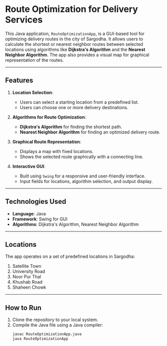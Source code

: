 # Route Optimization for Delivery Services

This Java application, `RouteOptimizationApp`, is a GUI-based tool for optimizing delivery routes in the city of Sargodha. It allows users to calculate the shortest or nearest neighbor routes between selected locations using algorithms like **Dijkstra's Algorithm** and the **Nearest Neighbor Algorithm**. The app also provides a visual map for graphical representation of the routes.

---

## Features

1. **Location Selection**:
   - Users can select a starting location from a predefined list.
   - Users can choose one or more delivery destinations.

2. **Algorithms for Route Optimization**:
   - **Dijkstra's Algorithm** for finding the shortest path.
   - **Nearest Neighbor Algorithm** for finding an optimized delivery route.

3. **Graphical Route Representation**:
   - Displays a map with fixed locations.
   - Shows the selected route graphically with a connecting line.

4. **Interactive GUI**:
   - Built using `Swing` for a responsive and user-friendly interface.
   - Input fields for locations, algorithm selection, and output display.

---

## Technologies Used

- **Language**: Java
- **Framework**: Swing for GUI
- **Algorithms**: Dijkstra's Algorithm, Nearest Neighbor Algorithm

---

## Locations

The app operates on a set of predefined locations in Sargodha:
1. Satellite Town
2. University Road
3. Noor Pur Thal
4. Khushab Road
5. Shaheen Chowk

---

## How to Run

1. Clone the repository to your local system.
2. Compile the Java file using a Java compiler:
   ```bash
   javac RouteOptimizationApp.java
   java RouteOptimizationApp

